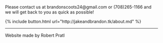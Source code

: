 <p> Please contact us at brandonscoots24@gmail.com or (708)265-1166 and we will get back to you as quick as possible! </p>
{% include button.html url="http://jakeandbrandon.tk/about.md" %}

<br>
<hr>
Website made by Robert Pratl

